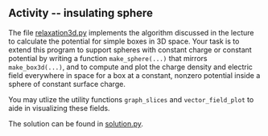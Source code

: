 ## Activity -- insulating sphere

The file [relaxation3d.py](relaxation3d.py) implements the algorithm discussed in the lecture to calculate the potential for simple boxes in 3D space. Your task is to extend this program to support spheres with constant charge or constant potential by writing a function `make_sphere(...)` that mirrors `make_box3d(...)`, and to compute and plot the charge density and electric field everywhere in space for a box at a constant, nonzero potential inside a sphere of constant surface charge.

You may utlize the utility functions `graph_slices` and `vector_field_plot` to aide in visualizing these fields.

The solution can be found in [solution.py](solution.py).